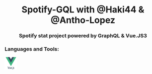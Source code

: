 <h1 align="center">Spotify-GQL with @Haki44 & @Antho-Lopez</h1>
<h3 align="center">Spotify stat project powered by GraphQL & Vue.JS3</h3>


<h3 align="left">Languages and Tools:</h3>
<p align="left"> <a href="https://vuejs.org/" target="_blank"> <img src="https://raw.githubusercontent.com/devicons/devicon/master/icons/vuejs/vuejs-original-wordmark.svg" alt="vuejs" width="40" height="40"/> </a> </p>